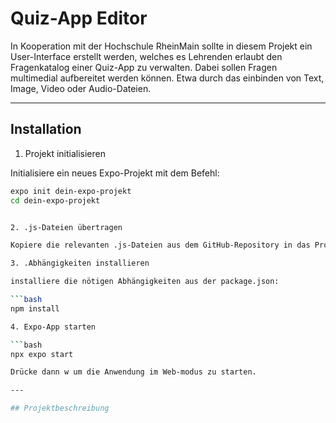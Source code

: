 # Quiz-App Editor

In Kooperation mit der Hochschule RheinMain sollte in diesem Projekt ein User-Interface erstellt werden, welches es Lehrenden erlaubt den Fragenkatalog einer Quiz-App zu verwalten.
Dabei sollen Fragen multimedial aufbereitet werden können. Etwa durch das einbinden von Text, Image, Video oder Audio-Dateien.

---


## Installation

1. Projekt initialisieren

Initialisiere ein neues Expo-Projekt mit dem Befehl:

```bash
expo init dein-expo-projekt
cd dein-expo-projekt


2. .js-Dateien übertragen

Kopiere die relevanten .js-Dateien aus dem GitHub-Repository in das Projektverzeichnis.

3. .Abhängigkeiten installieren

installiere die nötigen Abhängigkeiten aus der package.json:

```bash
npm install

4. Expo-App starten

```bash
npx expo start

Drücke dann w um die Anwendung im Web-modus zu starten.

---

## Projektbeschreibung
